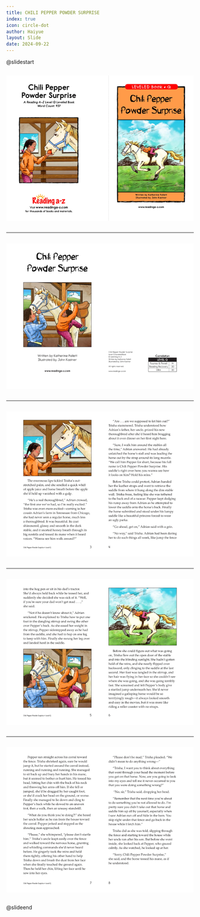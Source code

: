 ```yaml
---
title: CHILI PEPPER POWDER SURPRISE
index: true
icon: circle-dot
author: Haiyue
layout: Slide
date: 2024-09-22
---
```

 
@slidestart

<div style="display:flex">
<div style="flex:1">

![](https://raw.githubusercontent.com/yclord/reading/refs/heads/master/english/Level-Q/CHILI%20PEPPER%20POWDER%20SURPRISE/001.webp)
</div>
<div style="flex:1">

![](https://raw.githubusercontent.com/yclord/reading/refs/heads/master/english/Level-Q/CHILI%20PEPPER%20POWDER%20SURPRISE/002.webp)
</div>
</div>

---

<div style="display:flex">
<div style="flex:1">

![](https://raw.githubusercontent.com/yclord/reading/refs/heads/master/english/Level-Q/CHILI%20PEPPER%20POWDER%20SURPRISE/003.webp)
</div>
<div style="flex:1">

![](https://raw.githubusercontent.com/yclord/reading/refs/heads/master/english/Level-Q/CHILI%20PEPPER%20POWDER%20SURPRISE/004.webp)
</div>
</div>

---

<div style="display:flex">
<div style="flex:1">

![](https://raw.githubusercontent.com/yclord/reading/refs/heads/master/english/Level-Q/CHILI%20PEPPER%20POWDER%20SURPRISE/005.webp)
</div>
<div style="flex:1">

![](https://raw.githubusercontent.com/yclord/reading/refs/heads/master/english/Level-Q/CHILI%20PEPPER%20POWDER%20SURPRISE/006.webp)
</div>
</div>

---

<div style="display:flex">
<div style="flex:1">

![](https://raw.githubusercontent.com/yclord/reading/refs/heads/master/english/Level-Q/CHILI%20PEPPER%20POWDER%20SURPRISE/007.webp)
</div>
<div style="flex:1">

![](https://raw.githubusercontent.com/yclord/reading/refs/heads/master/english/Level-Q/CHILI%20PEPPER%20POWDER%20SURPRISE/008.webp)
</div>
</div>

---

<div style="display:flex">
<div style="flex:1">

![](https://raw.githubusercontent.com/yclord/reading/refs/heads/master/english/Level-Q/CHILI%20PEPPER%20POWDER%20SURPRISE/009.webp)
</div>
<div style="flex:1">

![](https://raw.githubusercontent.com/yclord/reading/refs/heads/master/english/Level-Q/CHILI%20PEPPER%20POWDER%20SURPRISE/010.webp)
</div>
</div>

@slideend